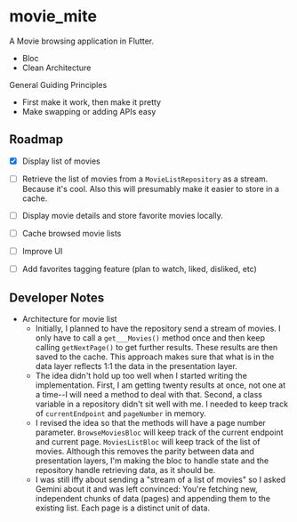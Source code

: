 # movie_mite

A Movie browsing application in Flutter.

* Bloc
* Clean Architecture

General Guiding Principles

* First make it work, then make it pretty
* Make swapping or adding APIs easy

## Roadmap

* [x] Display list of movies

* [ ] Retrieve the list of movies from a `MovieListRepository` as a stream.
      Because it's cool. Also this will presumably make it easier to store in
      a cache.
* [ ] Display movie details and store favorite movies locally.
* [ ] Cache browsed movie lists
* [ ] Improve UI
* [ ] Add favorites tagging feature (plan to watch, liked, disliked, etc)

## Developer Notes

* Architecture for movie list
  * Initially, I planned to have the repository send a stream of movies.
    I only have to call a `get___Movies()` method once and then keep calling
    `getNextPage()` to get further results. These results are then saved to the
    cache.  This approach makes sure that what is in the data layer reflects 1:1
    the data in the presentation layer.
  * The idea didn't hold up too well when I started writing the implementation.
    First, I am getting twenty results at once, not one at a time--I will need
    a method to deal with that. Second, a class variable in a repository
    didn't sit well with me. I needed to keep track of `currentEndpoint` and
    `pageNumber` in memory.
  * I revised the idea so that the methods will have a page number parameter.
    `BrowseMoviesBloc` will keep track of the current endpoint and current page.
    `MoviesListBloc` will keep track of the list of movies. Although this removes
    the parity between data and presentation layers, I'm making the bloc to
    handle state and the repository handle retrieving data, as it should be.
  * I was still iffy about sending a "stream of a list of movies" so I asked
    Gemini about it and was left convinced: You're fetching new, independent
    chunks of data (pages) and appending them to the existing list. Each page
    is a distinct unit of data.
